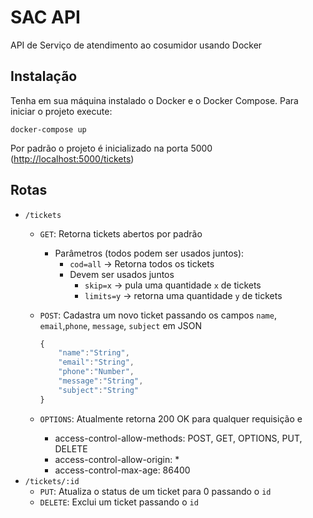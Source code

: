 # SAC API

API de Serviço de atendimento ao cosumidor usando Docker

## Instalação

Tenha em sua máquina instalado o Docker e o Docker Compose. Para iniciar o projeto execute:

    docker-compose up

Por padrão o projeto é inicializado na porta 5000 (<http://localhost:5000/tickets>)

## Rotas

- `/tickets`
  - `GET`: Retorna tickets abertos por padrão
    - Parâmetros (todos podem ser usados juntos):
        - `cod=all` -> Retorna todos os tickets
        - Devem ser usados juntos
            - `skip=x` -> pula uma quantidade `x` de tickets
            - `limits=y` -> retorna uma quantidade `y` de tickets
  - `POST`: Cadastra um novo ticket passando os campos `name`, `email`,`phone`, `message`, `subject` em JSON
  
    ```javascript
    {
        "name":"String",
        "email":"String",
        "phone":"Number",
        "message":"String",
        "subject":"String"
    }
    ```
  - `OPTIONS`: Atualmente retorna 200 OK para qualquer requisição e
    - access-control-allow-methods: POST, GET, OPTIONS, PUT, DELETE
    - access-control-allow-origin: *
    - access-control-max-age: 86400
- `/tickets/:id`
  - `PUT`: Atualiza o status de um ticket para 0 passando o `id`
  - `DELETE`: Exclui um ticket passando o `id`
